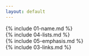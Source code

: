 ```yaml
---
layout: default
---
```

{% include 01-name.md %}
<br>
{% include 04-lists.md %}
<br>
{% include 05-emphasis.md %}
<br>
{% include 03-links.md %}

